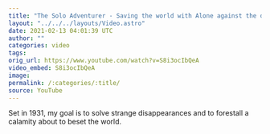 ```yaml
---
title: "The Solo Adventurer - Saving the world with Alone against the darkness (pt 1)"
layout: "../../../layouts/Video.astro"
date: 2021-02-13 04:01:39 UTC
author: ""
categories: video
tags: 
orig_url: https://www.youtube.com/watch?v=S8i3ocIbQeA
video_embed: S8i3ocIbQeA
image:
permalink: /:categories/:title/
source: YouTube
---
```

Set in 1931, my goal is to solve strange disappearances and to forestall a calamity about to beset the world.